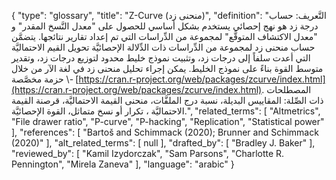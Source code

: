 {
    "type": "glossary",
    "title": "Z-Curve (منحنى زد)",
    "definition": "التَّعريف: حساب درجة زد هو نهج إحصائي يستخدم بشكل أساسي للحصول على \"معدل النَّسخ المقدر\" و \"معدل الاكتشاف المتوقَّع\" لمجموعة من الدِّراسات التي تم إعداد تقارير نتائجها. يتضمَّن حساب منحنى زد لمجموعة من الدِّراسات ذات الدِّلالة الإحصائيَّة تحويل القيم الاحتماليَّة التي أعدت سلفاً إلى درجات زد، وتثبيت نموذج خليط محدود لتوزيع درجات زد، وتقدير متوسط ​​القوة بناءً على نموذج الخليط. يمكن إجراء تحليل منحنى زد في لغة الآر من خلال حزمة مخصَّصة \\- [https://cran.r-project.org/web/packages/zcurve/index.html](https://cran.r-project.org/web/packages/zcurve/index.html).  المصطلحات ذات الصِّلة: المقاييس البديلة، نسبة درج الملفَّات، منحنى القيمة الاحتماليَّة، قرصنة القيمة الاحتماليَّة ، تكرار أو نسخ متماثل، القوة الإحصائيَّة.",
    "related_terms": [
        "Altmetrics",
        "File drawer ratio",
        "P-curve",
        "P-hacking",
        "Replication",
        "Statistical power"
    ],
    "references": [
        "Bartoš and Schimmack (2020); Brunner and Schimmack (2020)"
    ],
    "alt_related_terms": [
        null
    ],
    "drafted_by": [
        "Bradley J. Baker"
    ],
    "reviewed_by": [
        "Kamil Izydorczak",
        "Sam Parsons",
        "Charlotte R. Pennington",
        "Mirela Zaneva"
    ],
    "language": "arabic"
}